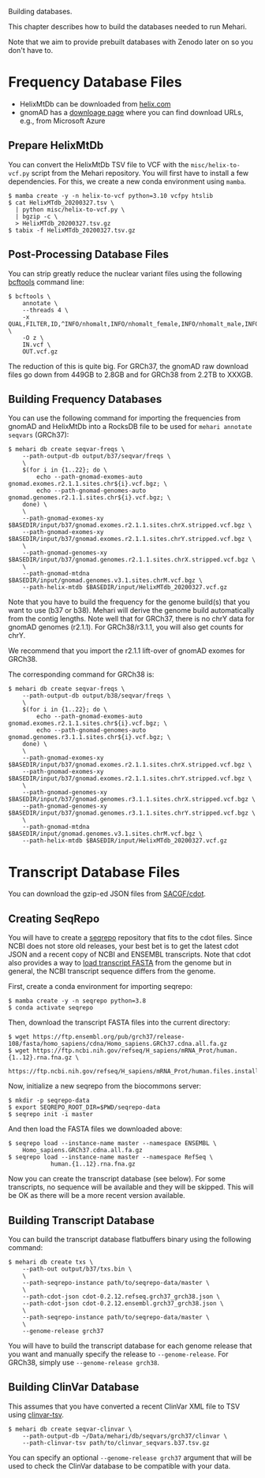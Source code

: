 Building databases.

This chapter describes how to build the databases needed to run Mehari.

Note that we aim to provide prebuilt databases with Zenodo later on so you don't have to.

# Frequency Database Files

- HelixMtDb can be downloaded from [helix.com](https://www.helix.com/pages/mitochondrial-variant-database)
- gnomAD has a [downloage page](https://gnomad.broadinstitute.org/downloads) where you can find download URLs, e.g., from Microsoft Azure

## Prepare HelixMtDb

You can convert the HelixMtDb TSV file to VCF with the `misc/helix-to-vcf.py` script from the Mehari repository.
You will first have to install a few dependencies.
For this, we create a new conda environment using `mamba`.

```text
$ mamba create -y -n helix-to-vcf python=3.10 vcfpy htslib
$ cat HelixMTdb_20200327.tsv \
  | python misc/helix-to-vcf.py \
  | bgzip -c \
  > HelixMTdb_20200327.tsv.gz
$ tabix -f HelixMTdb_20200327.tsv.gz
```

## Post-Processing Database Files

You can strip greatly reduce the nuclear variant files using the following [bcftools](https://samtools.github.io/bcftools/bcftools.html) command line:

```text
$ bcftools \
    annotate \
    --threads 4 \
    -x QUAL,FILTER,ID,^INFO/nhomalt,INFO/nhomalt_female,INFO/nhomalt_male,INFO/nhomalt_XX,INFO/nhomalt_XY,INFO/nonpar,INFO/AN,INFO/AC,INFO/AC_het,INFO/AC_hom,INFO/AC_female,INFO/AC_male,INFO/AC_XX,INFO/AC_XY \
    -O z \
    IN.vcf \
    OUT.vcf.gz
```

The reduction of this is quite big.
For GRCh37, the gnomAD raw download files go down from 449GB to 2.8GB and for GRCh38 from 2.2TB to XXXGB.

## Building Frequency Databases

You can use the following command for importing the frequencies from gnomAD and HelixMtDb into a RocksDB file to be used for `mehari annotate seqvars` (GRCh37):

```text
$ mehari db create seqvar-freqs \
    --path-output-db output/b37/seqvar/freqs \
    \
    $(for i in {1..22}; do \
        echo --path-gnomad-exomes-auto gnomad.exomes.r2.1.1.sites.chr${i}.vcf.bgz; \
        echo --path-gnomad-genomes-auto gnomad.genomes.r2.1.1.sites.chr${i}.vcf.bgz; \
    done) \
    \
    --path-gnomad-exomes-xy $BASEDIR/input/b37/gnomad.exomes.r2.1.1.sites.chrX.stripped.vcf.bgz \
    --path-gnomad-exomes-xy $BASEDIR/input/b37/gnomad.exomes.r2.1.1.sites.chrY.stripped.vcf.bgz \
    \
    --path-gnomad-genomes-xy $BASEDIR/input/b37/gnomad.genomes.r2.1.1.sites.chrX.stripped.vcf.bgz \
    \
    --path-gnomad-mtdna $BASEDIR/input/gnomad.genomes.v3.1.sites.chrM.vcf.bgz \
    --path-helix-mtdb $BASEDIR/input/HelixMTdb_20200327.vcf.gz
```

Note that you have to build the frequency for the genome build(s) that you want to use (b37 or b38).
Mehari will derive the genome build automatically from the contig lengths.
Note well that for GRCh37, there is no chrY data for gnomAD genomes (r2.1.1).
For GRCh38/r3.1.1, you will also get counts for chrY.

We recommend that you import the r2.1.1 lift-over of gnomAD exomes for GRCh38.

The corresponding command for GRCh38 is:

```text
$ mehari db create seqvar-freqs \
    --path-output-db output/b38/seqvar/freqs \
    \
    $(for i in {1..22}; do \
        echo --path-gnomad-exomes-auto gnomad.exomes.r2.1.1.sites.chr${i}.vcf.bgz; \
        echo --path-gnomad-genomes-auto gnomad.genomes.r3.1.1.sites.chr${i}.vcf.bgz; \
    done) \
    \
    --path-gnomad-exomes-xy $BASEDIR/input/b37/gnomad.exomes.r2.1.1.sites.chrX.stripped.vcf.bgz \
    --path-gnomad-exomes-xy $BASEDIR/input/b37/gnomad.exomes.r2.1.1.sites.chrY.stripped.vcf.bgz \
    \
    --path-gnomad-genomes-xy $BASEDIR/input/b37/gnomad.genomes.r3.1.1.sites.chrX.stripped.vcf.bgz \
    --path-gnomad-genomes-xy $BASEDIR/input/b37/gnomad.genomes.r3.1.1.sites.chrY.stripped.vcf.bgz \
    \
    --path-gnomad-mtdna $BASEDIR/input/gnomad.genomes.v3.1.sites.chrM.vcf.bgz \
    --path-helix-mtdb $BASEDIR/input/HelixMTdb_20200327.vcf.gz
```

# Transcript Database Files

You can download the gzip-ed JSON files from [SACGF/cdot](https://github.com/SACGF/cdot/releases/tag/v0.2.14).

## Creating SeqRepo

You will have to create a [seqrepo](https://github.com/biocommons/biocommons.seqrepo) repository that fits to the cdot files.
Since NCBI does not store old releases, your best bet is to get the latest cdot JSON and a recent copy of NCBI and ENSEMBL transcripts.
Note that cdot also provides a way to [load transcript FASTA](https://github.com/SACGF/cdot/wiki/FastaSeqFetcher) from the genome but in general, the NCBI transcript sequence differs from the genome.

First, create a conda environment for importing seqrepo:

```text
$ mamba create -y -n seqrepo python=3.8
$ conda activate seqrepo
```

Then, download the transcript FASTA files into the current directory:

```text
$ wget https://ftp.ensembl.org/pub/grch37/release-108/fasta/homo_sapiens/cdna/Homo_sapiens.GRCh37.cdna.all.fa.gz
$ wget https://ftp.ncbi.nih.gov/refseq/H_sapiens/mRNA_Prot/human.{1..12}.rna.fna.gz \
    https://ftp.ncbi.nih.gov/refseq/H_sapiens/mRNA_Prot/human.files.installed
```

Now, initialize a new seqrepo from the biocommons server:

```text
$ mkdir -p seqrepo-data
$ export SEQREPO_ROOT_DIR=$PWD/seqrepo-data
$ seqrepo init -i master
```

And then load the FASTA files we downloaded above:

```
$ seqrepo load --instance-name master --namespace ENSEMBL \
    Homo_sapiens.GRCh37.cdna.all.fa.gz
$ seqrepo load --instance-name master --namespace RefSeq \
            human.{1..12}.rna.fna.gz
```

Now you can create the transcript database (see below).
For some transcripts, no sequence will be available and they will be skipped.
This will be OK as there will be a more recent version available.

## Building Transcript Database

You can build the transcript database flatbuffers binary using the following command:

```text
$ mehari db create txs \
    --path-out output/b37/txs.bin \
    \
    --path-seqrepo-instance path/to/seqrepo-data/master \
    \
    --path-cdot-json cdot-0.2.12.refseq.grch37_grch38.json \
    --path-cdot-json cdot-0.2.12.ensembl.grch37_grch38.json \
    \
    --path-seqrepo-instance path/to/seqrepo-data/master \
    \
    --genome-release grch37
```

You will have to build the transcript database for each genome release that you want and manually specify the release to `--genome-release`.
For GRCh38, simply use `--genome-release grch38`.

## Building ClinVar Database

This assumes that you have converted a recent ClinVar XML file to TSV using [clinvar-tsv](https://github.com/bihealth/clinvar-tsv).

```
$ mehari db create seqvar-clinvar \
    --path-output-db ~/Data/mehari/db/seqvars/grch37/clinvar \
    --path-clinvar-tsv path/to/clinvar_seqvars.b37.tsv.gz
```

You can specify an optional `--genome-release grch37` argument that will be used to check the ClinVar database to be compatible with your data.

